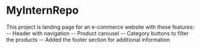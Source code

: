 # MyInternRepo
 
This project is landing page for an e-commerce website with these features:
-- Header with navigation
-- Product carousel
-- Category buttons to filter the products
-- Added the footer section for additional information

